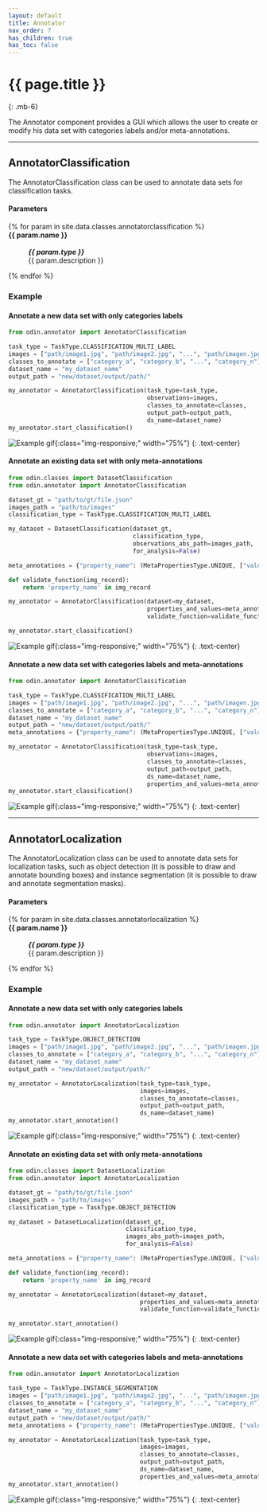 ```yaml
---
layout: default
title: Annotator
nav_order: 7
has_children: true
has_toc: false
---
```


# {{ page.title }}
{: .mb-6}

The Annotator component provides a GUI which allows the user to create or modify his data set with categories labels and/or meta-annotations.

<hr>

## AnnotatorClassification

The AnnotatorClassification class can be used to annotate data sets for classification tasks.

#### Parameters
<dl>
  {% for param in site.data.classes.annotatorclassification %}

  <dt><strong>{{ param.name }}</strong></dt>
  <dd><br><b><i>{{ param.type }}</i></b></dd><dd>{{ param.description }}</dd>

  {% endfor %}
</dl>

### Example

#### Annotate a new data set with only categories labels
```py
from odin.annotator import AnnotatorClassification

task_type = TaskType.CLASSIFICATION_MULTI_LABEL
images = ["path/image1.jpg", "path/image2.jpg", "...", "path/imagen.jpg"]
classes_to_annotate = ["category_a", "category_b", "...", "category_n"]
dataset_name = "my_dataset_name"
output_path = "new/dataset/output/path/"

my_annotator = AnnotatorClassification(task_type=task_type,
                                       observations=images,
                                       classes_to_annotate=classes,
                                       output_path=output_path,
                                       ds_name=dataset_name)
my_annotator.start_classification()
```
![Example gif](../gifs/example.gif){:class="img-responsive;" width="75%"}
{: .text-center}

#### Annotate an existing data set with only meta-annotations
```py
from odin.classes import DatasetClassification
from odin.annotator import AnnotatorClassification

dataset_gt = "path/to/gt/file.json"
images_path = "path/to/images"
classification_type = TaskType.CLASSIFICATION_MULTI_LABEL

my_dataset = DatasetClassification(dataset_gt,
                                   classification_type,
                                   observations_abs_path=images_path,
                                   for_analysis=False)

meta_annotations = {"property_name": (MetaPropertiesType.UNIQUE, ["value1", "value2"])}

def validate_function(img_record):
    return 'property_name' in img_record

my_annotator = AnnotatorClassification(dataset=my_dataset,
                                       properties_and_values=meta_annotations,
                                       validate_function=validate_function)

my_annotator.start_classification()
```
![Example gif](../gifs/example.gif){:class="img-responsive;" width="75%"}
{: .text-center}

#### Annotate a new data set with categories labels and meta-annotations
```py
from odin.annotator import AnnotatorClassification

task_type = TaskType.CLASSIFICATION_MULTI_LABEL
images = ["path/image1.jpg", "path/image2.jpg", "...", "path/imagen.jpg"]
classes_to_annotate = ["category_a", "category_b", "...", "category_n"]
dataset_name = "my_dataset_name"
output_path = "new/dataset/output/path/"
meta_annotations = {"property_name": (MetaPropertiesType.UNIQUE, ["value1", "value2"])}

my_annotator = AnnotatorClassification(task_type=task_type,
                                       observations=images,
                                       classes_to_annotate=classes,
                                       output_path=output_path,
                                       ds_name=dataset_name,
                                       properties_and_values=meta_annotations)
my_annotator.start_classification()
```
![Example gif](../gifs/example.gif){:class="img-responsive;" width="75%"}
{: .text-center}

<hr>

## AnnotatorLocalization

The AnnotatorLocalization class can be used to annotate data sets for localization tasks, such as object detection (it is possible to draw and annotate bounding boxes) and instance segmentation (it is possible to draw and annotate segmentation masks).

#### Parameters
<dl>
  {% for param in site.data.classes.annotatorlocalization %}
  <dt><strong>{{ param.name }}</strong></dt>
  <dd><br><b><i>{{ param.type }}</i></b></dd><dd>{{ param.description }}</dd>

  {% endfor %}
</dl>

### Example

#### Annotate a new data set with only categories labels
```py
from odin.annotator import AnnotatorLocalization

task_type = TaskType.OBJECT_DETECTION
images = ["path/image1.jpg", "path/image2.jpg", "...", "path/imagen.jpg"]
classes_to_annotate = ["category_a", "category_b", "...", "category_n"]
dataset_name = "my_dataset_name"
output_path = "new/dataset/output/path/"

my_annotator = AnnotatorLocalization(task_type=task_type,
                                     images=images,
                                     classes_to_annotate=classes,
                                     output_path=output_path,
                                     ds_name=dataset_name)
my_annotator.start_annotation()
```
![Example gif](../gifs/example.gif){:class="img-responsive;" width="75%"}
{: .text-center}

#### Annotate an existing data set with only meta-annotations
```py
from odin.classes import DatasetLocalization
from odin.annotator import AnnotatorLocalization

dataset_gt = "path/to/gt/file.json"
images_path = "path/to/images"
classification_type = TaskType.OBJECT_DETECTION

my_dataset = DatasetLocalization(dataset_gt,
                                 classification_type,
                                 images_abs_path=images_path,
                                 for_analysis=False)

meta_annotations = {"property_name": (MetaPropertiesType.UNIQUE, ["value1", "value2"])}

def validate_function(img_record):
    return 'property_name' in img_record

my_annotator = AnnotatorLocalization(dataset=my_dataset,
                                     properties_and_values=meta_annotations,
                                     validate_function=validate_function)

my_annotator.start_annotation()
```
![Example gif](../gifs/example.gif){:class="img-responsive;" width="75%"}
{: .text-center}

#### Annotate a new data set with categories labels and meta-annotations
```py
from odin.annotator import AnnotatorLocalization

task_type = TaskType.INSTANCE_SEGMENTATION
images = ["path/image1.jpg", "path/image2.jpg", "...", "path/imagen.jpg"]
classes_to_annotate = ["category_a", "category_b", "...", "category_n"]
dataset_name = "my_dataset_name"
output_path = "new/dataset/output/path/"
meta_annotations = {"property_name": (MetaPropertiesType.UNIQUE, ["value1", "value2"])}

my_annotator = AnnotatorLocalization(task_type=task_type,
                                     images=images,
                                     classes_to_annotate=classes,
                                     output_path=output_path,
                                     ds_name=dataset_name,
                                     properties_and_values=meta_annotations)
my_annotator.start_annotation()
```
![Example gif](../gifs/example.gif){:class="img-responsive;" width="75%"}
{: .text-center}
